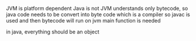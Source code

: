 JVM is platform dependent
Java is not
JVM understands only bytecode, so java code needs to be convert into byte code which is a compiler so javac is used and then bytecode will run on jvm
main function is needed

in java, everything should be an object
